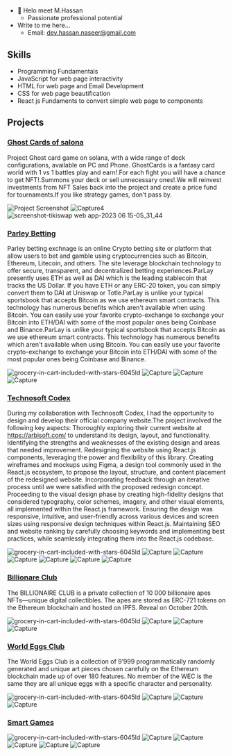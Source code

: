 #
- 👋 Helo meet M.Hassan
  - Passionate professional potential
- Write to me here...
  - Email: dev.hassan.naseer@gmail.com

## Skills

- Programming Fundamentals
- JavaScript for web page interactivity
- HTML for web page and Email Development
- CSS for web page beautification
- React js Fundaments to convert simple web page to components

## Projects
### [Ghost Cards of salona](https://github.com/muhammad-hassan-naseer/ghost-cards)

Project Ghost card game on solana, with a wide range of deck configurations, available on PC and Phone. GhostCards is a fantasy card world with 1 vs 1 battles play and earn!.For each fight you will have a chance to get NFT!.Summons your deck or sell unnecessary ones!.We will reinvest investments from NFT Sales back into the project and create a price fund for tournaments.If you like strategy games, don’t pass by.

![Project Screenshot](https://github.com/muhammad-hassan-naseer/ghost-cards/assets/136330886/a4367087-530b-4efc-a74d-8482be7fa72b)
![Capture4](https://github.com/muhammad-hassan-naseer/ghost-cards/assets/136330886/e1b93b17-aeca-4cea-bdb8-4b81204a0459)
![screenshot-tikiswap web app-2023 06 15-05_31_44](https://github.com/muhammad-hassan-naseer/ghost-cards/assets/136330886/e8833366-f034-4776-bf4f-ad4b8540978b)

### [Parley Betting](https://github.com/muhammad-hassan-naseer/parley)

Parley betting exchnage is an online Crypto betting site or platform that allow users to bet and gamble using cryptocurrencies such as Bitcoin, Ethereum, Litecoin, and others. The site leverage blockchain technology to offer secure, transparent, and decentralized betting experiences.ParLay presently uses ETH as well as DAI which is the leading stablecoin that tracks the US Dollar. If you have ETH or any ERC-20 token, you can simply convert them to DAI at Uniswap or Totle.ParLay is unlike your typical sportsbook that accepts Bitcoin as we use ethereum smart contracts. This technology has numerous benefits which aren't available when using Bitcoin. You can easily use your favorite crypto-exchange to exchange your Bitcoin into ETH/DAI with some of the most popular ones being Coinbase and Binance.ParLay is unlike your typical sportsbook that accepts Bitcoin as we use ethereum smart contracts. This technology has numerous benefits which aren't available when using Bitcoin. You can easily use your favorite crypto-exchange to exchange your Bitcoin into ETH/DAI with some of the most popular ones being Coinbase and Binance.


![grocery-in-cart-included-with-stars-6045ld](https://github.com/muhammad-hassan-naseer/parley/assets/136330886/fef71444-762d-41ce-a7ab-2adcb0ba691a)
![Capture](https://github.com/muhammad-hassan-naseer/parley/assets/136330886/9bb5ad5d-6d0c-4168-b129-c0eaf975f71d)
![Capture](https://github.com/muhammad-hassan-naseer/muhammad-hassan-naseer/blob/main/Screenshot%20(302).png)
![Capture](https://github.com/muhammad-hassan-naseer/muhammad-hassan-naseer/blob/main/Screenshot%20(303).png)

### [Technosoft Codex](https://github.com/muhammad-hassan-naseer/technosoftCodex)

During my collaboration with Technosoft Codex, I had the opportunity to design and develop their official company website.The project involved the following key aspects:
Thoroughly exploring their current website at https://arbisoft.com/ to understand its design, layout, and functionality.
Identifying the strengths and weaknesses of the existing design and areas that needed improvement.
Redesigning the website using React.js components, leveraging the power and flexibility of this library.
Creating wireframes and mockups using Figma, a design tool commonly used in the React.js ecosystem, to propose the layout, structure, and content placement of the redesigned website.
Incorporating feedback through an iterative process until we were satisfied with the proposed redesign concept.
Proceeding to the visual design phase by creating high-fidelity designs that considered typography, color schemes, imagery, and other visual elements, all implemented within the React.js framework.
Ensuring the design was responsive, intuitive, and user-friendly across various devices and screen sizes using responsive design techniques within React.js.
Maintaining SEO and website ranking by carefully choosing keywords and implementing best practices, while seamlessly integrating them into the React.js codebase.


![grocery-in-cart-included-with-stars-6045ld](https://github.com/muhammad-hassan-naseer/technosoftCodex/blob/main/Screenshot%20(304).png)
![Capture](https://github.com/muhammad-hassan-naseer/technosoftCodex/blob/main/Screenshot%20(308).png)
![Capture](https://github.com/muhammad-hassan-naseer/technosoftCodex/blob/main/Screenshot%20(312).png)
![Capture](https://github.com/muhammad-hassan-naseer/technosoftCodex/blob/main/Screenshot%20(313).png)
![Capture](https://github.com/muhammad-hassan-naseer/technosoftCodex/blob/main/Screenshot%20(316).png)
![Capture](https://github.com/muhammad-hassan-naseer/technosoftCodex/blob/main/Screenshot%20(317).png)
![Capture](https://github.com/muhammad-hassan-naseer/technosoftCodex/blob/main/Screenshot%20(318).png)

### [Billionare Club]()
The BILLIONAIRE CLUB is a private collection of 10 000 billionaire apes NFTs—unique digital collectibles. The apes are stored as ERC-721 tokens on the Ethereum blockchain and hosted on IPFS. Reveal on October 20th.

![grocery-in-cart-included-with-stars-6045ld](https://github.com/muhammad-hassan-naseer/muhammad-hassan-naseer/blob/main/Screenshot%20(323).png)
![Capture](https://github.com/muhammad-hassan-naseer/muhammad-hassan-naseer/blob/main/Screenshot%20(319).png)
![Capture](https://github.com/muhammad-hassan-naseer/muhammad-hassan-naseer/blob/main/Screenshot%20(320).png)
![Capture](https://github.com/muhammad-hassan-naseer/muhammad-hassan-naseer/blob/main/Screenshot%20(321).png)

### [World Eggs Club]()

The World Eggs Club is a collection of 9’999 programmatically randomly generated and unique art pieces chosen carefully on the Ethereum blockchain made up of over 180 features. No member of the WEC is the same they are all unique eggs with a specific character and personality.

![grocery-in-cart-included-with-stars-6045ld](https://github.com/muhammad-hassan-naseer/muhammad-hassan-naseer/blob/main/Screenshot%20(331).png)
![Capture](https://github.com/muhammad-hassan-naseer/muhammad-hassan-naseer/blob/main/Screenshot%20(325).png)
![Capture](https://github.com/muhammad-hassan-naseer/muhammad-hassan-naseer/blob/main/Screenshot%20(329).png)
![Capture](https://github.com/muhammad-hassan-naseer/muhammad-hassan-naseer/blob/main/Screenshot%20(332).png)

### [Smart Games]()


![grocery-in-cart-included-with-stars-6045ld](https://github.com/muhammad-hassan-naseer/muhammad-hassan-naseer/blob/main/Screenshot%20(333).png)
![Capture](https://github.com/muhammad-hassan-naseer/muhammad-hassan-naseer/blob/main/Screenshot%20(334).png)
![Capture](https://github.com/muhammad-hassan-naseer/muhammad-hassan-naseer/blob/main/Screenshot%20(335).png)
![Capture](https://github.com/muhammad-hassan-naseer/muhammad-hassan-naseer/blob/main/Screenshot%20(336).png)
![Capture](https://github.com/muhammad-hassan-naseer/muhammad-hassan-naseer/blob/main/Screenshot%20(337).png)
![Capture](https://github.com/muhammad-hassan-naseer/muhammad-hassan-naseer/blob/main/Screenshot%20(339).png)


